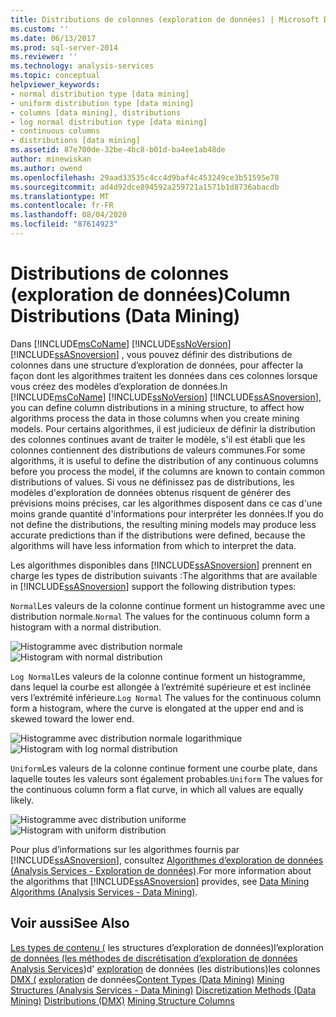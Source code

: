 ```yaml
---
title: Distributions de colonnes (exploration de données) | Microsoft Docs
ms.custom: ''
ms.date: 06/13/2017
ms.prod: sql-server-2014
ms.reviewer: ''
ms.technology: analysis-services
ms.topic: conceptual
helpviewer_keywords:
- normal distribution type [data mining]
- uniform distribution type [data mining]
- columns [data mining], distributions
- log normal distribution type [data mining]
- continuous columns
- distributions [data mining]
ms.assetid: 87e700de-32be-4bc8-b01d-ba4ee1ab48de
author: minewiskan
ms.author: owend
ms.openlocfilehash: 29aad33535c4cc4d9baf4c453249ce3b51595e78
ms.sourcegitcommit: ad4d92dce894592a259721a1571b1d8736abacdb
ms.translationtype: MT
ms.contentlocale: fr-FR
ms.lasthandoff: 08/04/2020
ms.locfileid: "87614923"
---
```

# <a name="column-distributions-data-mining"></a><span data-ttu-id="adc9a-102">Distributions de colonnes (exploration de données)</span><span class="sxs-lookup"><span data-stu-id="adc9a-102">Column Distributions (Data Mining)</span></span>
  <span data-ttu-id="adc9a-103">Dans [!INCLUDE[msCoName](../../includes/msconame-md.md)] [!INCLUDE[ssNoVersion](../../includes/ssnoversion-md.md)] [!INCLUDE[ssASnoversion](../../includes/ssasnoversion-md.md)] , vous pouvez définir des distributions de colonnes dans une structure d’exploration de données, pour affecter la façon dont les algorithmes traitent les données dans ces colonnes lorsque vous créez des modèles d’exploration de données.</span><span class="sxs-lookup"><span data-stu-id="adc9a-103">In [!INCLUDE[msCoName](../../includes/msconame-md.md)] [!INCLUDE[ssNoVersion](../../includes/ssnoversion-md.md)] [!INCLUDE[ssASnoversion](../../includes/ssasnoversion-md.md)], you can define column distributions in a mining structure, to affect how algorithms process the data in those columns when you create mining models.</span></span> <span data-ttu-id="adc9a-104">Pour certains algorithmes, il est judicieux de définir la distribution des colonnes continues avant de traiter le modèle, s'il est établi que les colonnes contiennent des distributions de valeurs communes.</span><span class="sxs-lookup"><span data-stu-id="adc9a-104">For some algorithms, it is useful to define the distribution of any continuous columns before you process the model, if the columns are known to contain common distributions of values.</span></span> <span data-ttu-id="adc9a-105">Si vous ne définissez pas de distributions, les modèles d'exploration de données obtenus risquent de générer des prévisions moins précises, car les algorithmes disposent dans ce cas d'une moins grande quantité d'informations pour interpréter les données.</span><span class="sxs-lookup"><span data-stu-id="adc9a-105">If you do not define the distributions, the resulting mining models may produce less accurate predictions than if the distributions were defined, because the algorithms will have less information from which to interpret the data.</span></span>

 <span data-ttu-id="adc9a-106">Les algorithmes disponibles dans [!INCLUDE[ssASnoversion](../../includes/ssasnoversion-md.md)] prennent en charge les types de distribution suivants :</span><span class="sxs-lookup"><span data-stu-id="adc9a-106">The algorithms that are available in [!INCLUDE[ssASnoversion](../../includes/ssasnoversion-md.md)] support the following distribution types:</span></span>

 <span data-ttu-id="adc9a-107">`Normal`Les valeurs de la colonne continue forment un histogramme avec une distribution normale.</span><span class="sxs-lookup"><span data-stu-id="adc9a-107">`Normal` The values for the continuous column form a histogram with a normal distribution.</span></span>

 <span data-ttu-id="adc9a-108">![Histogramme avec distribution normale](../media/normal-distribution.gif "Histogramme avec distribution normale")</span><span class="sxs-lookup"><span data-stu-id="adc9a-108">![Histogram with normal distribution](../media/normal-distribution.gif "Histogram with normal distribution")</span></span>

 <span data-ttu-id="adc9a-109">`Log Normal`Les valeurs de la colonne continue forment un histogramme, dans lequel la courbe est allongée à l’extrémité supérieure et est inclinée vers l’extrémité inférieure.</span><span class="sxs-lookup"><span data-stu-id="adc9a-109">`Log Normal` The values for the continuous column form a histogram, where the curve is elongated at the upper end and is skewed toward the lower end.</span></span>

 <span data-ttu-id="adc9a-110">![Histogramme avec distribution normale logarithmique](../media/log-normal-distribution.gif "Histogramme avec distribution normale logarithmique")</span><span class="sxs-lookup"><span data-stu-id="adc9a-110">![Histogram with log normal distribution](../media/log-normal-distribution.gif "Histogram with log normal distribution")</span></span>

 <span data-ttu-id="adc9a-111">`Uniform`Les valeurs de la colonne continue forment une courbe plate, dans laquelle toutes les valeurs sont également probables.</span><span class="sxs-lookup"><span data-stu-id="adc9a-111">`Uniform` The values for the continuous column form a flat curve, in which all values are equally likely.</span></span>

 <span data-ttu-id="adc9a-112">![Histogramme avec distribution uniforme](../media/uniform-distribution.gif "Histogramme avec distribution uniforme")</span><span class="sxs-lookup"><span data-stu-id="adc9a-112">![Histogram with uniform distribution](../media/uniform-distribution.gif "Histogram with uniform distribution")</span></span>

 <span data-ttu-id="adc9a-113">Pour plus d’informations sur les algorithmes fournis par [!INCLUDE[ssASnoversion](../../includes/ssasnoversion-md.md)], consultez [Algorithmes d’exploration de données &#40;Analysis Services - Exploration de données&#41;](data-mining-algorithms-analysis-services-data-mining.md).</span><span class="sxs-lookup"><span data-stu-id="adc9a-113">For more information about the algorithms that [!INCLUDE[ssASnoversion](../../includes/ssasnoversion-md.md)] provides, see [Data Mining Algorithms &#40;Analysis Services - Data Mining&#41;](data-mining-algorithms-analysis-services-data-mining.md).</span></span>

## <a name="see-also"></a><span data-ttu-id="adc9a-114">Voir aussi</span><span class="sxs-lookup"><span data-stu-id="adc9a-114">See Also</span></span>
 <span data-ttu-id="adc9a-115">[Les types de contenu &#40;](content-types-data-mining.md) les structures d’exploration de données&#41;l’exploration [de données &#40;les méthodes de discrétisation d’exploration de données Analysis Services](mining-structures-analysis-services-data-mining.md)&#41;d' [exploration](discretization-methods-data-mining.md) de données &#40;les distributions&#41;les colonnes [DMX &#40;](/sql/dmx/distributions-dmx) [exploration](mining-structure-columns.md) de données</span><span class="sxs-lookup"><span data-stu-id="adc9a-115">[Content Types &#40;Data Mining&#41;](content-types-data-mining.md) [Mining Structures &#40;Analysis Services - Data Mining&#41;](mining-structures-analysis-services-data-mining.md) [Discretization Methods &#40;Data Mining&#41;](discretization-methods-data-mining.md) [Distributions &#40;DMX&#41;](/sql/dmx/distributions-dmx) [Mining Structure Columns](mining-structure-columns.md)</span></span>


